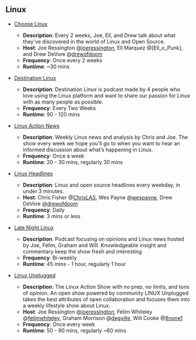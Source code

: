 ## Linux

-   [Choose Linux](https://chooselinux.show/)
    
    -   **Description**: Every 2 weeks, Joe, Ell, and Drew talk about what they've discovered in the world of Linux and Open Source.
    -   **Host**: Joe Ressington @[joeressington](https://twitter.com/joeressington), Ell Marquez @\[Ell\_o\_Punk\], and Drew DeVore @[drewofdoom](https://twitter.com/drewofdoom)
    -   **Frequency**: Once every 2 weeks
    -   **Runtime**: ~30 mins
-   [Destination Linux](https://destinationlinux.org/)
    
    -   **Description**: Destination Linux is podcast made by 4 people who love using the Linux platform and want to share our passion for Linux with as many people as possible.
    -   **Frequency**: Every Two Weeks
    -   **Runtime**: 90 - 120 mins
-   [Linux Action News](https://www.jupiterbroadcasting.com/show/linux-action-news/)
    
    -   **Description**: Weekly Linux news and analysis by Chris and Joe. The show every week we hope you'll go to when you want to hear an informed discussion about what’s happening in Linux.
    -   **Frequency**: Once a week
    -   **Runtime**: 20 - 30 mins, regularly 30 mins
-   [Linux Headlines](https://linuxheadlines.show/)
    
    -   **Description**: Linux and open source headlines every weekday, in under 3 minutes.
    -   **Host**: Chris Fisher @[ChrisLAS](https://twitter.com/chrislas), Wes Payne @[wespayne](https://twitter.com/wespayne), Drew DeVore @[drewofdoom](https://twitter.com/drewofdoom)
    -   **Frequency**: Daily
    -   **Runtime**: 3 mins or less
-   [Late Night Linux](https://latenightlinux.com/)
    
    -   **Description**: Podcast focusing on opinions and Linux news hosted by Joe, Félim, Graham and Will. Knowledgeable insight and commentary keep the show fresh and interesting
    -   **Frequency**: Bi-weekly
    -   **Runtime**: 45 mins - 1 hour, regularly 1 hour
-   [Linux Unplugged](https://www.jupiterbroadcasting.com/show/linuxun/)
    
    -   **Description**: The Linux Action Show with no prep, no limits, and tons of opinion. An open show powered by community LINUX Unplugged takes the best attributes of open collaboration and focuses them into a weekly lifestyle show about Linux.
    -   **Host**: Joe Ressington @[joeressington](https://twitter.com/joeressington), Félim Whiteley @[felimwhiteley](https://twitter.com/felimwhiteley), Graham Morrison @[degville](https://twitter.com/degville), Will Cooke @[8none1](https://twitter.com/8none1)
    -   **Frequency**: Once every week
    -   **Runtime**: 50 - 90 mins, regularly ~60 mins